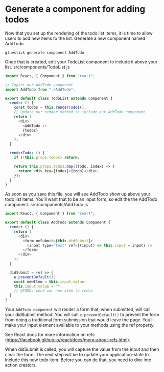 # Generate a component for adding todos

Now that you set up the rendering of the todo list items, it is time to allow users to add new items to the list. Generate a new component named AddTodo.

`gluestick generate component AddTodo`


Once that is created, edit your TodoList component to include it above your list.
src/components/TodoList.js

```js
import React, { Component } from "react";

// Import our AddTodo component
import AddTodo from "./AddTodo";

export default class TodoList extends Component {
  render () {
    const todos = this.renderTodos();
    // Update our render method to include our AddTodo component
    return (
      <div>
        <AddTodo />
        {todos}
      </div>
    );
  }

  renderTodos () {
    if (!this.props.todos) return;

    return this.props.todos.map((todo, index) => {
      return <div key={index}>{todo}</div>;
    });
  }
}
```

As soon as you save this file, you will see AddTodo show up above your todo list items. You’ll want that to be an input form, so edit the the AddTodo component.
src/components/AddTodo.js

```js
import React, { Component } from "react";

export default class AddTodo extends Component {
  render () {
    return (
      <div>
        <form onSubmit={this.didSubmit}>
          <input type="text" ref={(input) => this.input = input} />
        </form>
      </div>
    );
  }

  didSubmit = (e) => {
    e.preventDefault();
    const newItem = this.input.value;
    this.input.value = "";
    // @TODO: send our new item to redux
  }
}
```


Your `AddTodo component` will render a form that, when submitted, will call your didSubmit method. You will call `e.preventDefault()` to prevent the form from doing a traditional form submission that would leave the page. You’ll make your input element available to your methods using the ref property.

See React docs for more information on refs (https://facebook.github.io/react/docs/more-about-refs.html).

 When didSubmit is called, you will capture the value from the input and then clear the form. The next step will be to update your application-state to include this new todo item. Before you can do that, you need to dive into action creators.
